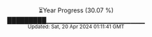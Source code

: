 <p align="center">
⏳Year Progress (30.07 %) <br>
█████████▁▁▁▁▁▁▁▁▁▁▁▁▁▁▁▁▁▁▁▁▁ <br>
<sub>Updated: Sat, 20 Apr 2024 01:11:41 GMT</sub>
</p>

